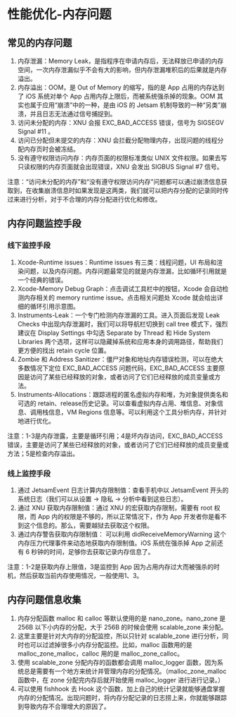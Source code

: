 # 性能优化-内存问题

## 常见的内存问题

1. 内存泄漏：Memory Leak，是指程序在申请内存后，无法释放已申请的内存空间，一次内存泄漏似乎不会有大的影响，但内存泄漏堆积后的后果就是内存溢出。
2. 内存溢出：OOM，是 Out of Memory 的缩写，指的是 App 占用的内存达到了 iOS 系统对单个 App 占用内存上限后，而被系统强杀掉的现象。OOM 其实也属于应用“崩溃”中的一种，是由 iOS 的 Jetsam 机制导致的一种“另类”崩溃，并且日志无法通过信号捕捉到。
3. 访问未分配的内存：XNU 会报 EXC_BAD_ACCESS 错误，信号为 SIGSEGV Signal #11 。
4. 访问已分配但未提交的内存：XNU 会拦截分配物理内存，出现问题的线程分配内存页时会被冻结。
5. 没有遵守权限访问内存：内存页面的权限标准类似 UNIX 文件权限。如果去写只读权限的内存页面就会出现错误，XNU 会发出 SIGBUS Signal #7 信号。

注意：“访问未分配的内存”和“没有遵守权限访问内存”问题都可以通过崩溃信息获取到，在收集崩溃信息时如果发现是这两类，我们就可以把内存分配的记录同时传过来进行分析，对于不合理的内存分配进行优化和修改。

## 内存问题监控手段

### 线下监控手段

1. Xcode-Runtime issues：Runtime issues 有三类：线程问题，UI 布局和渲染问题，以及内存问题。内存问题最常见的就是内存泄漏，比如循环引用就是一个经典的错误。
2. Xcode-Memory Debug Graph：点击调试工具栏中的按钮，Xcode 会自动检测内存相关的 memory runtime issue。点击相关问题处 Xcode 就会给出详细的循环引用示意图。
3. Instruments-Leak：一个专门检测内存泄漏的工具。进入页面后发现 Leak Checks 中出现内存泄漏时，我们可以将导航栏切换到 call tree 模式下，强烈建议在 Display Settings 中勾选 Separate by Thread 和 Hide System Libraries 两个选项，这样可以隐藏掉系统和应用本身的调用路径，帮助我们更方便的找出 retain cycle 位置。
4. Zombie 和 Address Sanitizer：僵尸对象和地址内存错误检测，可以在绝大多数情况下定位 EXC_BAD_ACCESS 问题代码，EXC_BAD_ACCESS 主要原因是访问了某些已经释放的对象，或者访问了它们已经释放的成员变量或方法。
5. Instruments-Allocations：跟踪进程的匿名虚拟内存和堆，为对象提供类名和可选的 retain、release历史记录。可以查看虚拟内存占用、堆信息、对象信息、调用栈信息，VM Regions 信息等。可以利用这个工具分析内存，并针对地进行优化。

注意：1-3是内存泄露，主要是循环引用；4是坏内存访问，EXC_BAD_ACCESS 错误，主要是访问了某些已经释放的对象，或者访问了它们已经释放的成员变量或方法；5是检查内存溢出。

### 线上监控手段

1. 通过 JetsamEvent 日志计算内存限制值：查看手机中以 JetsamEvent 开头的系统日志（我们可以从设置 -> 隐私 -> 分析中看到这些日志）。
2. 通过 XNU 获取内存限制值：通过 XNU 的宏获取内存限制，需要有 root 权限，而 App 内的权限是不够的，所以正常情况下，作为 App 开发者你是看不到这个信息的。那么，需要越狱去获取这个权限。
3. 通过内存警告获取内存限制值： 可以利用 didReceiveMemoryWarning 这个内存压力代理事件来动态地获取内存限制值。iOS 系统在强杀掉 App 之前还有 6 秒钟的时间，足够你去获取记录内存信息了。

注意：1-2是获取内存上限值，3是监控到 App 因为占用内存过大而被强杀的时机，然后获取当前内存使用情况，一般使用1、3。

## 内存问题信息收集

1. 内存分配函数 malloc 和 calloc 等默认使用的是 nano_zone。nano_zone 是 256B 以下小内存的分配，大于 256B 的时候会使用 scalable_zone 来分配。
2. 这里主要是针对大内存的分配监控，所以只针对 scalable_zone 进行分析，同时也可以过滤掉很多小内存分配监控。比如，malloc 函数用的是 malloc_zone_malloc，calloc 用的是 malloc_zone_calloc。
3. 使用 scalable_zone 分配内存的函数都会调用 malloc_logger 函数，因为系统总是需要有一个地方来统计并管理内存的分配情况。（malloc_zone_malloc 函数中，在 zone 分配完内存后就开始使用 malloc_logger 进行进行记录。）
4. 可以使用 fishhook 去 Hook 这个函数，加上自己的统计记录就能够通盘掌握内存的分配情况。出现问题时，将内存分配记录的日志捞上来，你就能够跟踪到导致内存不合理增大的原因了。